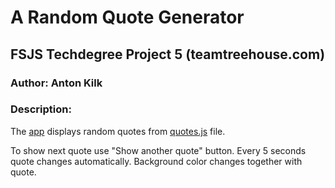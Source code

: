 # A Random Quote Generator

## FSJS Techdegree Project 5 (teamtreehouse.com)

### Author: Anton Kilk

### Description:

The [app](https://github.com/AntonKilk/random-quote-generator/blob/master/js/script.js) displays random quotes from [quotes.js](https://github.com/AntonKilk/random-quote-generator/blob/master/js/quotes.js) file.

To show next quote use "Show another quote" button. Every 5 seconds quote changes automatically. Background color changes together with quote. 